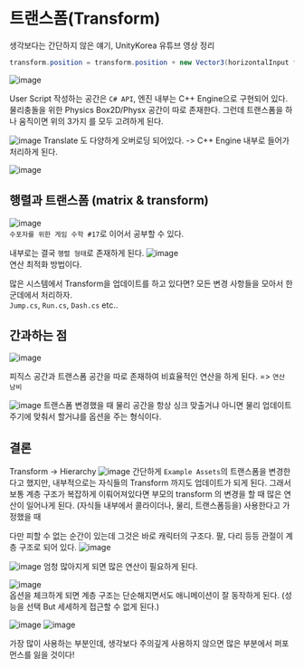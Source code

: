 # 트랜스폼(Transform)
생각보다는 간단하지 않은 얘기, UnityKorea 유튜브 영상 정리

```c#
transform.position = transform.position + new Vector3(horizontalInput * movementSpeed);
```
![image](https://user-images.githubusercontent.com/31722512/167891662-2cd32605-230d-4501-85fa-6c6515248daa.png)

User Script 작성하는 공간은 `C# API`, 엔진 내부는 C++ Engine으로 구현되어 있다. 물리충돌을 위한 Physics Box2D/Physx 공간이 따로 존재한다. 그런데 트랜스폼을 하나 움직이면 위의 3가지
를 모두 고려하게 된다.

![image](https://user-images.githubusercontent.com/31722512/167890837-f0c901e1-91e7-4298-b8d0-dce8fd6136a2.png)
Translate 도 다양하게 오버로딩 되어있다. -> C++ Engine 내부로 들어가 처리하게 된다.

![image](https://user-images.githubusercontent.com/31722512/167891226-d0a92768-f76d-49ec-a5dd-1fdc96868562.png)

## 행렬과 트랜스폼 (matrix & transform)
![image](https://user-images.githubusercontent.com/31722512/167892800-5f118337-f3cf-4641-8b9f-06030345d91a.png) <br>
`수포자를 위한 게임 수학 #17`로 이어서 공부할 수 있다.

내부로는 결국 `행렬 형태`로 존재하게 된다.
![image](https://user-images.githubusercontent.com/31722512/167893114-79fa207c-2f00-49d4-a3ea-07dd7472f794.png) <br>
연산 최적화 방법이다.

많은 시스템에서 Transform을 업데이트를 하고 있다면? 모든 변경 사항들을 모아서 한 군데에서 처리하자.<br>
`Jump.cs`, `Run.cs`, `Dash.cs` etc..

## 간과하는 점
![image](https://user-images.githubusercontent.com/31722512/167894049-e053e1fe-8590-4c7d-ae58-a6e3fa828288.png)

피직스 공간과 트랜스폼 공간을 따로 존재하여 비효율적인 연산을 하게 된다. => `연산 낭비`

![image](https://user-images.githubusercontent.com/31722512/167894366-1c8eb768-e65d-4bd0-84e7-5a7413ccc9e5.png)
트랜스폼 변경했을 때 물리 공간을 항상 싱크 맞출거냐 아니면 물리 업데이트 주기에 맞춰서 할거냐를 옵션을 주는 형식이다.

## 결론
Transform -> Hierarchy
![image](https://user-images.githubusercontent.com/31722512/167894851-d20c4e98-9e3e-416b-8546-0c31064cbd84.png)
간단하게 `Example Assets`의 트랜스폼을 변경한다고 했지만, 내부적으로는 자식들의 Transform 까지도 업데이트가 되게 된다. 그래서 보통 계층 구조가 복잡하게 이뤄어져있다면
부모의 transform 의 변경을 할 때 많은 연산이 일어나게 된다. (자식들 내부에서 콜라이더나, 물리, 트랜스폼등을) 사용한다고 가정했을 때

다만 피할 수 없는 순간이 있는데 그것은 바로 캐릭터의 구조다. 팔, 다리 등등 관절이 계층 구조로 되어 있다.
![image](https://user-images.githubusercontent.com/31722512/167895308-715841fe-dc02-4f21-8e93-48e6cb14ec8b.png)

![image](https://user-images.githubusercontent.com/31722512/167895410-1c2b2914-1fdc-4b9a-9998-7a22ef3f1354.png)
엄청 많아지게 되면 많은 연산이 필요하게 된다.

![image](https://user-images.githubusercontent.com/31722512/167895466-cb70bf61-0f69-4778-afa0-7f19a7839989.png) <br>
옵션을 체크하게 되면 계층 구조는 단순해지면서도 애니메이션이 잘 동작하게 된다. (성능을 선택 But 세세하게 접근할 수 없게 된다.)

![image](https://user-images.githubusercontent.com/31722512/167895570-8bb49b75-59ca-4eda-a004-e290cb2add56.png)
![image](https://user-images.githubusercontent.com/31722512/167895705-4a370b43-4036-446c-9bc5-17b49a2cd4ef.png)

가장 많이 사용하는 부분인데, 생각보다 주의깊게 사용하지 않으면 많은 부분에서 퍼포먼스를 잃을 것이다!
